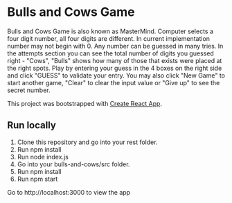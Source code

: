 # Bulls and Cows Game
Bulls and Cows Game is also known as MasterMind. Computer selects a four digit number, all four digits are different. In current implementation number may not begin with 0. Any number can be guessed in many tries. In the attempts section you can see the total number of digits you guessed right - "Cows", "Bulls" shows how many of those that exists were placed at the right spots. Play by entering your guess in the 4 boxes on the right side and click "GUESS" to validate your entry. You may also click "New Game" to start another game, "Clear" to clear the input value or "Give up" to see the secret number.

This project was bootstrapped with [Create React App](https://github.com/facebookincubator/create-react-app).

## Run locally
1. Clone this repository and go into your rest folder.
2. Run npm install
3. Run node index.js
4. Go into your bulls-and-cows/src folder.
5. Run npm install
6. Run npm start

Go to http://localhost:3000 to view the app
